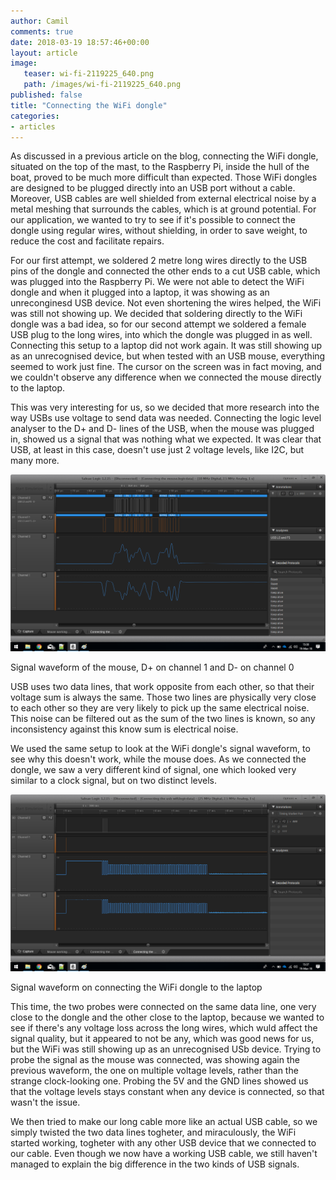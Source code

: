 ```yaml
---
author: Camil
comments: true
date: 2018-03-19 18:57:46+00:00
layout: article
image:
   teaser: wi-fi-2119225_640.png
   path: /images/wi-fi-2119225_640.png
published: false
title: "Connecting the WiFi dongle"
categories:
- articles
---
```


As discussed in a previous article on the blog, connecting the WiFi
dongle, situated on the top of the mast, to the Raspberry Pi, inside the
hull of the boat, proved to be much more difficult than expected.
Those WiFi dongles are designed to be plugged directly into an USB port
without a cable. Moreover, USB cables are well shielded from external 
electrical noise by a metal meshing that surrounds the cables, which is
at ground potential. For our application, we wanted to try to see if it's 
possible to connect the dongle using regular wires, without shielding, 
in order to save weight, to reduce the cost and facilitate repairs.

For our first attempt, we soldered 2 metre long wires directly to the USB 
pins of the dongle and connected the other ends to a cut USB cable, which 
was plugged into the Raspberry Pi. We were not able to detect the WiFi dongle
and when it plugged into a laptop, it was showing as an unreconginesd USB device.
Not even shortening the wires helped, the WiFi was still not showing up. We
decided that soldering directly to the WiFi dongle was a bad idea, so for our
second attempt we soldered a female USB plug to the long wires, into which the
dongle was plugged in as well. Connecting this setup to a laptop did not work again.
It was still showing up as an unrecognised device, but when tested with an USB mouse,
everything seemed to work just fine. The cursor on the screen was in fact moving,
and we couldn't observe any difference when we connected the mouse directly to the laptop.

This was very interesting for us, so we decided that more research into the 
way USBs use voltage to send data was needed. Connecting the logic level analyser
to the D+ and D- lines of the USB, when the mouse was plugged in, showed us a 
signal that was nothing what we expected. It was clear that USB, at least in this case,
doesn't use just 2 voltage levels, like I2C, but many more.

![USB mouse](/images/USB_mouse.png)

Signal waveform of the mouse, D+ on channel 1 and D- on channel 0

USB uses two data lines, that work opposite from each other, so that their voltage
sum is always the same. Those two lines are physically very close to each other so
they are very likely to pick up the same electrical noise. This noise can be filtered
out as the sum of the two lines is known, so any inconsistency against this know sum is
electrical noise.

We used the same setup to look at the WiFi dongle's signal waveform, to see why this doesn't
work, while the mouse does. As we connected the dongle, we saw a very different kind of
signal, one which looked very similar to a clock signal, but on two distinct levels.

![Wifi waveform](/images/USB_wifi.png)

Signal waveform on connecting the WiFi dongle to the laptop

This time, the two probes were connected on the same data line, one very close to the 
dongle and the other close to the laptop, because we wanted to see if there's any voltage
loss across the long wires, which wuld affect the signal quality, but it appeared to 
not be any, which was good news for us, but the WiFi was still showing up as an unrecognised
USb device. Trying to probe the signal as the mouse was connected, was showing again the 
previous waveform, the one on multiple voltage levels, rather than the strange clock-looking
one. Probing the 5V and the GND lines showed us that the voltage levels stays constant when
any device is connected, so that wasn't the issue.

We then tried to make our long cable more like an actual USB cable, so we simply twisted the 
two data lines togheter, and miraculously, the WiFi started working, togheter with any other
USB device that we connected to our cable. Even though we now have a working USB cable, we still
haven't managed to explain the big difference in the two kinds of USB signals.
